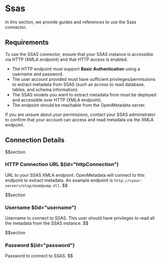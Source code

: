# Ssas

In this section, we provide guides and references to use the Ssas connector.

## Requirements
To use the SSAS connector, ensure that your SSAS instance is accessible via HTTP (XMLA endpoint) and that HTTP access is enabled.

- The HTTP endpoint must support **Basic Authentication** using a username and password.
- The user account provided must have sufficient privileges/permissions to extract metadata from SSAS (such as access to read database, tables, and schema information).
- The SSAS models you want to extract metadata from must be deployed and accessible over HTTP (XMLA endpoint).
- The endpoint should be reachable from the OpenMetadata server.

If you are unsure about your permissions, contact your SSAS administrator to confirm that your account can access and read metadata via the XMLA endpoint.


## Connection Details

$$section
### HTTP Connection URL $(id="httpConnection")
URL to your SSAS XMLA endpoint. OpenMetadata will connect to this endpoint to extract metadata.
An example endpoint is `http://<your-server>/olap/msmdpump.dll`.
$$

$$section
### Username $(id="username")
Username to connect to SSAS. This user should have privileges to read all the metadata from the SSAS instance.
$$

$$section
### Password $(id="password")
Password to connect to SSAS.
$$
